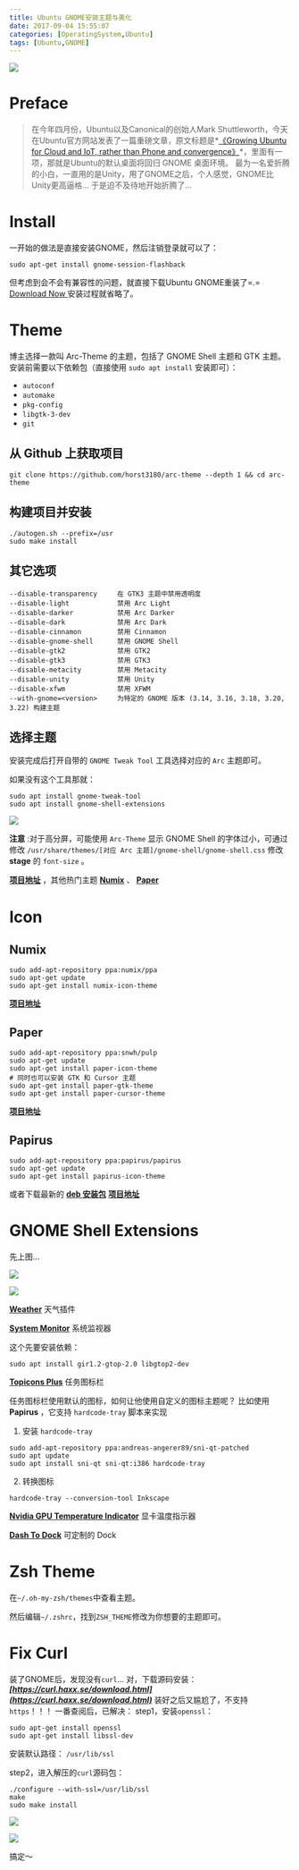 ```yaml
---
title: Ubuntu GNOME安装主题与美化
date: 2017-09-04 15:55:07
categories: [OperatingSystem,Ubuntu]
tags: [Ubuntu,GNOME]
---
```

![](http://ojoba1c98.bkt.clouddn.com/img/gnome/activities-overview.jpg)
# Preface

> 在今年四月份，Ubuntu以及Canonical的创始人Mark Shuttleworth，今天在Ubuntu官方网站发表了一篇重磅文章，原文标题是*[《Growing Ubuntu for Cloud and IoT, rather than Phone and convergence》](https://insights.ubuntu.com/2017/04/05/growing-ubuntu-for-cloud-and-iot-rather-than-phone-and-convergence/)*，里面有一项，那就是Ubuntu的默认桌面将回归 GNOME 桌面环境。
> 最为一名爱折腾的小白，一直用的是Unity，用了GNOME之后，个人感觉，GNOME比Unity更高逼格...
> 于是迫不及待地开始折腾了...

<!--more-->

# Install
一开始的做法是直接安装GNOME，然后注销登录就可以了：
```shell
sudo apt-get install gnome-session-flashback
```
但考虑到会不会有兼容性的问题，就直接下载Ubuntu GNOME重装了=.=
<a id="download" href="https://ubuntugnome.org/download"><i class="fa fa-download"></i><span> Download Now</span>
</a>
安装过程就省略了。

# Theme
博主选择一款叫 Arc-Theme 的主题，包括了 GNOME Shell 主题和 GTK 主题。
安装前需要以下依赖包（直接使用 `sudo apt install` 安装即可）：
* `autoconf`
* `automake`
* `pkg-config`
* `libgtk-3-dev`
* `git`

## 从 Github 上获取项目
```
git clone https://github.com/horst3180/arc-theme --depth 1 && cd arc-theme
```

## 构建项目并安装
```
./autogen.sh --prefix=/usr
sudo make install

```

## 其它选项
```
--disable-transparency     在 GTK3 主题中禁用透明度
--disable-light            禁用 Arc Light
--disable-darker           禁用 Arc Darker
--disable-dark             禁用 Arc Dark
--disable-cinnamon         禁用 Cinnamon
--disable-gnome-shell      禁用 GNOME Shell
--disable-gtk2             禁用 GTK2
--disable-gtk3             禁用 GTK3
--disable-metacity         禁用 Metacity
--disable-unity            禁用 Unity
--disable-xfwm             禁用 XFWM
--with-gnome=<version>     为特定的 GNOME 版本 (3.14, 3.16, 3.18, 3.20, 3.22) 构建主题
```

## 选择主题
安装完成后打开自带的 `GNOME Tweak Tool` 工具选择对应的 `Arc` 主题即可。

如果没有这个工具那就：

```
sudo apt install gnome-tweak-tool
sudo apt install gnome-shell-extensions
```

![](http://ojoba1c98.bkt.clouddn.com/img/gnome/gnome-tweak-tool.png)

**注意** :对于高分屏，可能使用 `Arc-Theme` 显示 GNOME Shell 的字体过小，可通过修改 `/usr/share/themes/[对应 Arc 主题]/gnome-shell/gnome-shell.css` 修改 **stage** 的 `font-size` 。

[**项目地址**](https://github.com/snwh/paper-icon-theme) ，其他热门主题 [**Numix**](https://github.com/snwh/paper-gtk-theme) 、 [**Paper**](https://github.com/numixproject/numix-gtk-theme)

# Icon
## Numix
```
sudo add-apt-repository ppa:numix/ppa
sudo apt-get update
sudo apt-get install numix-icon-theme
```
**[项目地址](https://github.com/numixproject/numix-icon-theme)**

## Paper
```
sudo add-apt-repository ppa:snwh/pulp
sudo apt-get update
sudo apt-get install paper-icon-theme
# 同时也可以安装 GTK 和 Cursor 主题
sudo apt-get install paper-gtk-theme
sudo apt-get install paper-cursor-theme
```
**[项目地址](https://github.com/snwh/paper-icon-theme)**
## Papirus
```
sudo add-apt-repository ppa:papirus/papirus
sudo apt-get update
sudo apt-get install papirus-icon-theme
```
或者下载最新的 [**deb 安装包**](https://launchpad.net/~papirus/+archive/ubuntu/papirus/+packages?field.name_filter=papirus-icon-theme)
**[项目地址](https://github.com/PapirusDevelopmentTeam/papirus-icon-theme)**

# GNOME Shell Extensions

先上图...

![](http://ojoba1c98.bkt.clouddn.com/img/gnome/desktop1.png)

![](http://ojoba1c98.bkt.clouddn.com/img/gnome/desktop2.png)

[**Weather**](https://extensions.gnome.org/extension/613/weather/) 天气插件

[**System Monitor**](https://extensions.gnome.org/extension/1064/system-monitor/) 系统监视器

这个先要安装依赖：

```
sudo apt install gir1.2-gtop-2.0 libgtop2-dev
```

[**Topicons Plus**](https://extensions.gnome.org/extension/1031/topicons/) 任务图标栏

任务图标栏使用默认的图标，如何让他使用自定义的图标主题呢？
比如使用 **Papirus** ，它支持 `hardcode-tray` 脚本来实现
1. 安装 `hardcode-tray`
```
sudo add-apt-repository ppa:andreas-angerer89/sni-qt-patched
sudo apt update
sudo apt install sni-qt sni-qt:i386 hardcode-tray
```
2. 转换图标
```
hardcode-tray --conversion-tool Inkscape
```

[**Nvidia GPU Temperature Indicator**](https://extensions.gnome.org/extension/541/nvidia-gpu-temperature-indicator/) 显卡温度指示器

[**Dash To Dock**](https://extensions.gnome.org/extension/307/dash-to-dock/) 可定制的 Dock

# Zsh Theme

在`~/.oh-my-zsh/themes`中查看主题。

然后编辑`~/.zshrc`，找到`ZSH_THEME`修改为你想要的主题即可。

# Fix Curl

装了GNOME后，发现没有`curl`...
对，下载源码安装：***[https://curl.haxx.se/download.html](https://curl.haxx.se/download.html)***
装好之后又尴尬了，不支持`https`！！！
一番查阅后，已解决：
step1，安装`openssl`：
```
sudo apt-get install openssl
sudo apt-get install libssl-dev
```
安装默认路径：
`/usr/lib/ssl`

step2，进入解压的`curl`源码包：
```
./configure --with-ssl=/usr/lib/ssl
make
sudo make install
```
![](http://ojoba1c98.bkt.clouddn.com/img/gnome/configure.png)

![](http://ojoba1c98.bkt.clouddn.com/img/gnome/have-https.png)

搞定～

